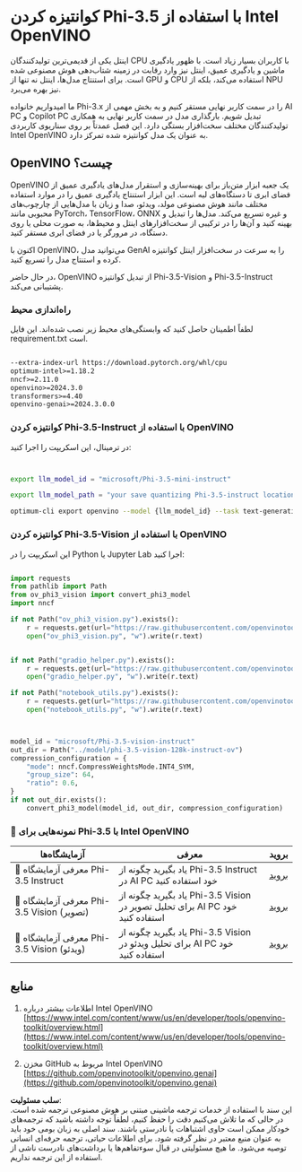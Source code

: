 # **کوانتیزه کردن Phi-3.5 با استفاده از Intel OpenVINO**

اینتل یکی از قدیمی‌ترین تولیدکنندگان CPU با کاربران بسیار زیاد است. با ظهور یادگیری ماشین و یادگیری عمیق، اینتل نیز وارد رقابت در زمینه شتاب‌دهی هوش مصنوعی شده است. برای استنتاج مدل‌ها، اینتل نه تنها از GPU و CPU استفاده می‌کند، بلکه از NPU نیز بهره می‌برد.

ما امیدواریم خانواده Phi-3.x را در سمت کاربر نهایی مستقر کنیم و به بخش مهمی از AI PC و Copilot PC تبدیل شویم. بارگذاری مدل در سمت کاربر نهایی به همکاری تولیدکنندگان مختلف سخت‌افزار بستگی دارد. این فصل عمدتاً بر روی سناریوی کاربردی Intel OpenVINO به عنوان یک مدل کوانتیزه شده تمرکز دارد.

## **OpenVINO چیست؟**

OpenVINO یک جعبه ابزار متن‌باز برای بهینه‌سازی و استقرار مدل‌های یادگیری عمیق از فضای ابری تا دستگاه‌های لبه است. این ابزار استنتاج یادگیری عمیق را در موارد استفاده مختلف مانند هوش مصنوعی مولد، ویدئو، صدا و زبان با مدل‌هایی از چارچوب‌های محبوبی مانند PyTorch، TensorFlow، ONNX و غیره تسریع می‌کند. مدل‌ها را تبدیل و بهینه کنید و آن‌ها را در ترکیبی از سخت‌افزارهای اینتل و محیط‌ها، به صورت محلی یا روی دستگاه، در مرورگر یا در فضای ابری مستقر کنید.

اکنون با OpenVINO، می‌توانید مدل GenAI را به سرعت در سخت‌افزار اینتل کوانتیزه کرده و استنتاج مدل را تسریع کنید.

در حال حاضر، OpenVINO از تبدیل کوانتیزه Phi-3.5-Vision و Phi-3.5-Instruct پشتیبانی می‌کند.

### **راه‌اندازی محیط**

لطفاً اطمینان حاصل کنید که وابستگی‌های محیط زیر نصب شده‌اند. این فایل requirement.txt است.

```txt

--extra-index-url https://download.pytorch.org/whl/cpu
optimum-intel>=1.18.2
nncf>=2.11.0
openvino>=2024.3.0
transformers>=4.40
openvino-genai>=2024.3.0.0

```

### **کوانتیزه کردن Phi-3.5-Instruct با استفاده از OpenVINO**

در ترمینال، این اسکریپت را اجرا کنید:

```bash


export llm_model_id = "microsoft/Phi-3.5-mini-instruct"

export llm_model_path = "your save quantizing Phi-3.5-instruct location"

optimum-cli export openvino --model {llm_model_id} --task text-generation-with-past --weight-format int4 --group-size 128 --ratio 0.6  --sym  --trust-remote-code {llm_model_path}


```

### **کوانتیزه کردن Phi-3.5-Vision با استفاده از OpenVINO**

این اسکریپت را در Python یا Jupyter Lab اجرا کنید:

```python

import requests
from pathlib import Path
from ov_phi3_vision import convert_phi3_model
import nncf

if not Path("ov_phi3_vision.py").exists():
    r = requests.get(url="https://raw.githubusercontent.com/openvinotoolkit/openvino_notebooks/latest/notebooks/phi-3-vision/ov_phi3_vision.py")
    open("ov_phi3_vision.py", "w").write(r.text)


if not Path("gradio_helper.py").exists():
    r = requests.get(url="https://raw.githubusercontent.com/openvinotoolkit/openvino_notebooks/latest/notebooks/phi-3-vision/gradio_helper.py")
    open("gradio_helper.py", "w").write(r.text)

if not Path("notebook_utils.py").exists():
    r = requests.get(url="https://raw.githubusercontent.com/openvinotoolkit/openvino_notebooks/latest/utils/notebook_utils.py")
    open("notebook_utils.py", "w").write(r.text)



model_id = "microsoft/Phi-3.5-vision-instruct"
out_dir = Path("../model/phi-3.5-vision-128k-instruct-ov")
compression_configuration = {
    "mode": nncf.CompressWeightsMode.INT4_SYM,
    "group_size": 64,
    "ratio": 0.6,
}
if not out_dir.exists():
    convert_phi3_model(model_id, out_dir, compression_configuration)

```

### **🤖 نمونه‌هایی برای Phi-3.5 با Intel OpenVINO**

| آزمایشگاه‌ها | معرفی | بروید |
| -------- | ------- |  ------- |
| 🚀 معرفی آزمایشگاه Phi-3.5 Instruct  | یاد بگیرید چگونه از Phi-3.5 Instruct در AI PC خود استفاده کنید    |  [بروید](../../../../../code/09.UpdateSamples/Aug/intel-phi35-instruct-zh.ipynb)    |
| 🚀 معرفی آزمایشگاه Phi-3.5 Vision (تصویر) | یاد بگیرید چگونه از Phi-3.5 Vision برای تحلیل تصویر در AI PC خود استفاده کنید      |  [بروید](../../../../../code/09.UpdateSamples/Aug/intel-phi35-vision-img.ipynb)    |
| 🚀 معرفی آزمایشگاه Phi-3.5 Vision (ویدئو)   | یاد بگیرید چگونه از Phi-3.5 Vision برای تحلیل ویدئو در AI PC خود استفاده کنید    |  [بروید](../../../../../code/09.UpdateSamples/Aug/intel-phi35-vision-video.ipynb)    |

## **منابع**

1. اطلاعات بیشتر درباره Intel OpenVINO [https://www.intel.com/content/www/us/en/developer/tools/openvino-toolkit/overview.html](https://www.intel.com/content/www/us/en/developer/tools/openvino-toolkit/overview.html)

2. مخزن GitHub مربوط به Intel OpenVINO [https://github.com/openvinotoolkit/openvino.genai](https://github.com/openvinotoolkit/openvino.genai)

**سلب مسئولیت**:  
این سند با استفاده از خدمات ترجمه ماشینی مبتنی بر هوش مصنوعی ترجمه شده است. در حالی که ما تلاش می‌کنیم دقت را حفظ کنیم، لطفاً توجه داشته باشید که ترجمه‌های خودکار ممکن است حاوی اشتباهات یا نادرستی باشند. سند اصلی به زبان بومی خود باید به عنوان منبع معتبر در نظر گرفته شود. برای اطلاعات حیاتی، ترجمه حرفه‌ای انسانی توصیه می‌شود. ما هیچ مسئولیتی در قبال سوءتفاهم‌ها یا برداشت‌های نادرست ناشی از استفاده از این ترجمه نداریم.